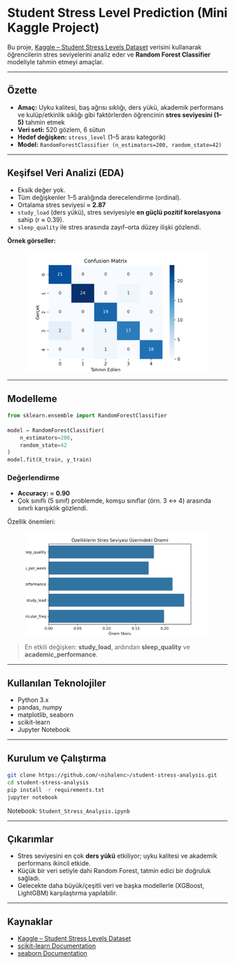 # Student Stress Level Prediction (Mini Kaggle Project)

Bu proje, [Kaggle – Student Stress Levels Dataset](https://www.kaggle.com/datasets/grandmaster07/student-stress-levels-dataset) verisini kullanarak öğrencilerin stres seviyelerini analiz eder ve **Random Forest Classifier** modeliyle tahmin etmeyi amaçlar.

---

## Özette

- **Amaç:** Uyku kalitesi, baş ağrısı sıklığı, ders yükü, akademik performans ve kulüp/etkinlik sıklığı gibi faktörlerden öğrencinin **stres seviyesini (1–5)** tahmin etmek  
- **Veri seti:** 520 gözlem, 6 sütun  
- **Hedef değişken:** `stress_level` (1–5 arası kategorik)  
- **Model:** `RandomForestClassifier (n_estimators=200, random_state=42)`

---

## Keşifsel Veri Analizi (EDA)

- Eksik değer yok.  
- Tüm değişkenler 1–5 aralığında derecelendirme (ordinal).  
- Ortalama stres seviyesi ≈ **2.87**  
- `study_load` (ders yükü), stres seviyesiyle **en güçlü pozitif korelasyona** sahip (r ≈ 0.39).  
- `sleep_quality` ile stres arasında zayıf–orta düzey ilişki gözlendi.

**Örnek görseller:**

<p align="center">
  <img src="images/confusion_matrix.png" width="420" alt="Confusion Matrix">
</p>

---

## Modelleme

```python
from sklearn.ensemble import RandomForestClassifier

model = RandomForestClassifier(
    n_estimators=200,
    random_state=42
)
model.fit(X_train, y_train)
```

### Değerlendirme

- **Accuracy:** ≈ **0.90**  
- Çok sınıflı (5 sınıf) problemde, komşu sınıflar (örn. 3 ↔ 4) arasında sınırlı karışıklık gözlendi.

Özellik önemleri:

<p align="center">
  <img src="images/feature_importance.png" width="420" alt="Feature Importance">
</p>

> En etkili değişken: **study_load**, ardından **sleep_quality** ve **academic_performance**.

---

## Kullanılan Teknolojiler

- Python 3.x  
- pandas, numpy  
- matplotlib, seaborn  
- scikit-learn  
- Jupyter Notebook

---

## Kurulum ve Çalıştırma

```bash
git clone https://github.com/<nihalenc>/student-stress-analysis.git
cd student-stress-analysis
pip install -r requirements.txt
jupyter notebook
```

Notebook: `Student_Stress_Analysis.ipynb`

---

## Çıkarımlar

- Stres seviyesini en çok **ders yükü** etkiliyor; uyku kalitesi ve akademik performans ikincil etkide.  
- Küçük bir veri setiyle dahi Random Forest, tatmin edici bir doğruluk sağladı.  
- Gelecekte daha büyük/çeşitli veri ve başka modellerle (XGBoost, LightGBM) karşılaştırma yapılabilir.

---

## Kaynaklar

- [Kaggle – Student Stress Levels Dataset](https://www.kaggle.com/datasets/grandmaster07/student-stress-levels-dataset)  
- [scikit-learn Documentation](https://scikit-learn.org/stable/)  
- [seaborn Documentation](https://seaborn.pydata.org/)
